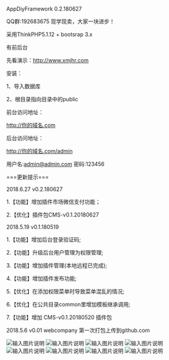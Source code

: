 AppDiyFramework 0.2.180627

QQ群:192683675   现学现卖，大家一块进步！


采用ThinkPHP5.1.12 + bootsrap 3.x

有前后台

先看演示：http://www.xmjhr.com

安装：

1、导入数据库

2、根目录指向目录中的public

前台访问地址：

http://你的域名.com

后台访问地址：

http://你的域名.com/admin

用户名:admin@admin.com 密码:123456

===更新提示===

2018.6.27 v0.2.180627

1.【功能】增加插件市场微信支付功能；

2.【优化】插件包CMS-v0.1.20180627

2018.5.19 v0.1.180519

1.【功能】增加后台登录验证码;

2.【功能】升级后台用户管理为权限管理;

3.【功能】增加插件管理(本地远程已完成);

4.【功能】增加插件发布功能;

5.【优化】在添加权限菜单时导致菜单混乱的情况;

6.【优化】在公共目录common里增加模板继承调用;

7.【功能】增加 CMS-v0.1.20180520 插件包


2018.5.6  v0.01 webcompany
第一次打包上传到github.com

![输入图片说明](https://images.gitee.com/uploads/images/2018/0705/185116_261d191c_121407.png "TIM截图20180705184348.png")
![输入图片说明](https://images.gitee.com/uploads/images/2018/0705/185127_68b75a2e_121407.png "TIM截图20180705184451.png")
![输入图片说明](https://images.gitee.com/uploads/images/2018/0705/185137_6ba084b5_121407.png "TIM截图20180705184510.png")
![输入图片说明](https://images.gitee.com/uploads/images/2018/0705/185147_fd496bdb_121407.png "TIM截图20180705184524.png")
![输入图片说明](https://images.gitee.com/uploads/images/2018/0705/185155_6b401e8c_121407.png "TIM截图20180705184544.png")
![输入图片说明](https://images.gitee.com/uploads/images/2018/0705/185203_9dc83b69_121407.png "TIM截图20180705184606.png")
![输入图片说明](https://images.gitee.com/uploads/images/2018/0705/185210_5a222bf5_121407.png "TIM截图20180705184626.png")
![输入图片说明](https://images.gitee.com/uploads/images/2018/0705/185218_934657d9_121407.png "TIM截图20180705184705.png")
